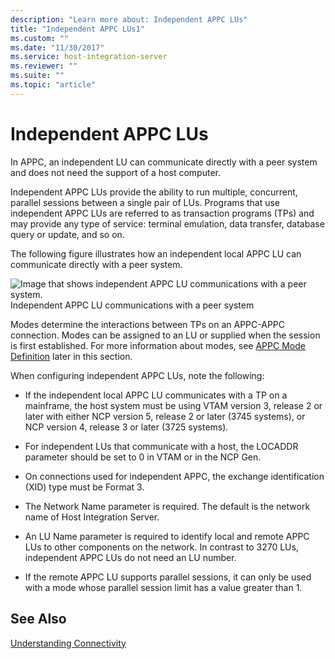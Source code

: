 ```yaml
---
description: "Learn more about: Independent APPC LUs"
title: "Independent APPC LUs1"
ms.custom: ""
ms.date: "11/30/2017"
ms.service: host-integration-server
ms.reviewer: ""
ms.suite: ""
ms.topic: "article"
---
```

# Independent APPC LUs
In APPC, an independent LU can communicate directly with a peer system and does not need the support of a host computer<em>.</em>  
  
 Independent APPC LUs provide the ability to run multiple, concurrent, parallel sessions between a single pair of LUs. Programs that use independent APPC LUs are referred to as transaction programs (TPs) and may provide any type of service: terminal emulation, data transfer, database query or update, and so on.  
  
 The following figure illustrates how an independent local APPC LU can communicate directly with a peer system.  
  
 ![Image that shows independent APPC LU communications with a peer system.](../core/media/srvc06.gif "srvc06")  
Independent APPC LU communications with a peer system  
  
 Modes determine the interactions between TPs on an APPC-APPC connection. Modes can be assigned to an LU or supplied when the session is first established. For more information about modes, see [APPC Mode Definition](../core/appc-mode-definition2.md) later in this section.  
  
 When configuring independent APPC LUs, note the following:  
  
-   If the independent local APPC LU communicates with a TP on a mainframe, the host system must be using VTAM version 3, release 2 or later with either NCP version 5, release 2 or later (3745 systems), or NCP version 4, release 3 or later (3725 systems).  
  
-   For independent LUs that communicate with a host, the LOCADDR parameter should be set to 0 in VTAM or in the NCP Gen.  
  
-   On connections used for independent APPC, the exchange identification (XID) type must be Format 3.  
  
-   The Network Name parameter is required. The default is the network name of Host Integration Server.  
  
-   An LU Name parameter is required to identify local and remote APPC LUs to other components on the network. In contrast to 3270 LUs, independent APPC LUs do not need an LU number.  
  
-   If the remote APPC LU supports parallel sessions, it can only be used with a mode whose parallel session limit has a value greater than 1.  
  
## See Also  
 [Understanding Connectivity](../core/understanding-connectivity1.md)
